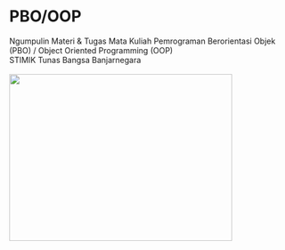 # PBO/OOP
Ngumpulin Materi &amp; Tugas Mata Kuliah Pemrograman Berorientasi Objek (PBO) / Object Oriented Programming (OOP)
<br>
STIMIK Tunas Bangsa Banjarnegara
<br><br>
<img src="https://stb.ac.id/wp-content/uploads/2016/09/IMG_20170425_113709_HDR-1.jpg" width="400px" height="300px">
